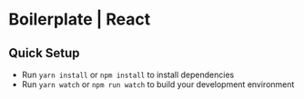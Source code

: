 # Boilerplate | React

## Quick Setup

* Run `yarn install` or `npm install` to install dependencies
* Run `yarn watch` or `npm run watch` to build your development environment
